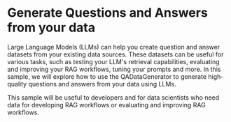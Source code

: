# Generate Questions and Answers from your data

Large Language Models (LLMs) can help you create question and answer datasets from your existing data sources. These datasets can be useful for various tasks, such as testing your LLM's retrieval capabilities, evaluating and improving your RAG workflows, tuning your prompts and more. In this sample, we will explore how to use the QADataGenerator to generate high-quality questions and answers from your data using LLMs.

This sample will be useful to developers and for data scientists who need data for developing RAG workflows or evaluating and improving RAG workflows.
